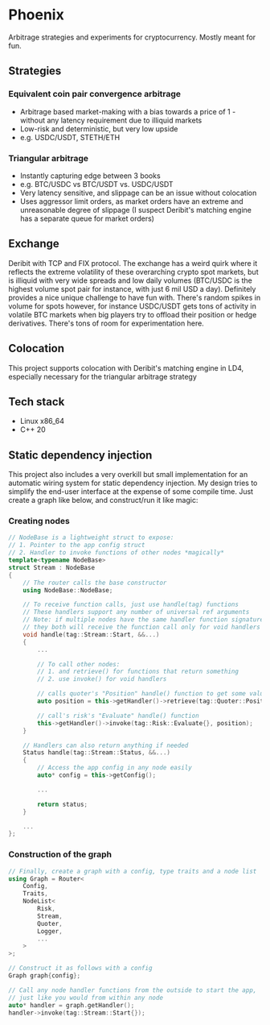 # Phoenix
Arbitrage strategies and experiments for cryptocurrency. Mostly meant for fun.

## Strategies
### Equivalent coin pair convergence arbitrage
- Arbitrage based market-making with a bias towards a price of 1 - without any latency requirement due to illiquid markets
- Low-risk and deterministic, but very low upside
- e.g. USDC/USDT, STETH/ETH

### Triangular arbitrage
- Instantly capturing edge between 3 books
- e.g. BTC/USDC vs BTC/USDT vs. USDC/USDT
- Very latency sensitive, and slippage can be an issue without colocation
- Uses aggressor limit orders, as market orders have an extreme and unreasonable degree of slippage (I suspect Deribit's matching engine has a separate queue for market orders)

## Exchange
Deribit with TCP and FIX protocol. The exchange has a weird quirk where it reflects the extreme volatility of these overarching crypto spot markets, but is illiquid with very wide spreads and low daily volumes (BTC/USDC is the highest volume spot pair for instance, with just 6 mil USD a day). Definitely provides a nice unique challenge to have fun with. There's random spikes in volume for spots however, for instance USDC/USDT gets tons of activity in volatile BTC markets when big players try to offload their position or hedge derivatives. There's tons of room for experimentation here.

## Colocation 
This project supports colocation with Deribit's matching engine in LD4, especially necessary for the triangular arbitrage strategy

## Tech stack
- Linux x86_64
- C++ 20

## Static dependency injection
This project also includes a very overkill but small implementation for an automatic wiring system for static dependency injection. My design tries to simplify the end-user interface at the expense of some compile time. Just create a graph like below, and construct/run it like magic:

### Creating nodes
```cpp
// NodeBase is a lightweight struct to expose:
// 1. Pointer to the app config struct 
// 2. Handler to invoke functions of other nodes *magically*
template<typename NodeBase>
struct Stream : NodeBase 
{
    // The router calls the base constructor
    using NodeBase::NodeBase;

    // To receive function calls, just use handle(tag) functions 
    // These handlers support any number of universal ref arguments
    // Note: if multiple nodes have the same handler function signatures, 
    // they both will receive the function call only for void handlers
    void handle(tag::Stream::Start, &&...)
    {
        ...

        // To call other nodes:
        // 1. and retrieve() for functions that return something
        // 2. use invoke() for void handlers 

        // calls quoter's "Position" handle() function to get some value
        auto position = this->getHandler()->retrieve(tag::Quoter::Position{}); 

        // call's risk's "Evaluate" handle() function
        this->getHandler()->invoke(tag::Risk::Evaluate{}, position);
    }

    // Handlers can also return anything if needed
    Status handle(tag::Stream::Status, &&...) 
    {
        // Access the app config in any node easily
        auto* config = this->getConfig();

        ...

        return status;
    }

    ...
};

```

### Construction of the graph
```cpp
// Finally, create a graph with a config, type traits and a node list
using Graph = Router<
    Config,
    Traits,
    NodeList<
        Risk,
        Stream,
        Quoter,
        Logger,
        ...
    >
>;

// Construct it as follows with a config
Graph graph{config};

// Call any node handler functions from the outside to start the app,
// just like you would from within any node
auto* handler = graph.getHandler();
handler->invoke(tag::Stream::Start{});
```
